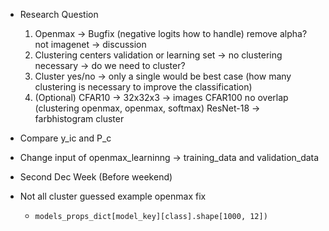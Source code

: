 - Research Question
    1. Openmax -> Bugfix (negative logits how to handle) remove alpha? not imagenet -> discussion
    2. Clustering centers validation or learning set -> no clustering necessary -> do we need to cluster?
    3. Cluster yes/no -> only a single would be best case (how many clustering is necessary to improve the classification)
    4. (Optional) CFAR10 -> 32x32x3 -> images CFAR100 no overlap (clustering openmax, openmax, softmax) ResNet-18 -> farbhistogram cluster

- Compare y_ic and P_c
- Change input of openmax_learninng -> training_data and validation_data
- Second Dec Week (Before weekend)

- Not all cluster guessed example openmax fix
    - `models_props_dict[model_key][class].shape[1000, 12])`